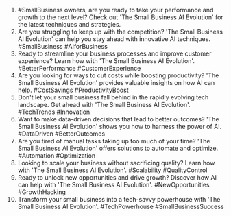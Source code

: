 1. #SmallBusiness owners, are you ready to take your performance and growth to the next level? Check out 'The Small Business AI Evolution' for the latest techniques and strategies.
2. Are you struggling to keep up with the competition? 'The Small Business AI Evolution' can help you stay ahead with innovative AI techniques. #SmallBusiness #AIforBusiness
3. Ready to streamline your business processes and improve customer experience? Learn how with 'The Small Business AI Evolution'. #BetterPerformance #CustomerExperience
4. Are you looking for ways to cut costs while boosting productivity? 'The Small Business AI Evolution' provides valuable insights on how AI can help. #CostSavings #ProductivityBoost
5. Don't let your small business fall behind in the rapidly evolving tech landscape. Get ahead with 'The Small Business AI Evolution'. #TechTrends #Innovation
6. Want to make data-driven decisions that lead to better outcomes? 'The Small Business AI Evolution' shows you how to harness the power of AI. #DataDriven #BetterOutcomes
7. Are you tired of manual tasks taking up too much of your time? 'The Small Business AI Evolution' offers solutions to automate and optimize. #Automation #Optimization
8. Looking to scale your business without sacrificing quality? Learn how with 'The Small Business AI Evolution'. #Scalability #QualityControl
9. Ready to unlock new opportunities and drive growth? Discover how AI can help with 'The Small Business AI Evolution'. #NewOpportunities #GrowthHacking
10. Transform your small business into a tech-savvy powerhouse with 'The Small Business AI Evolution'. #TechPowerhouse #SmallBusinessSuccess
